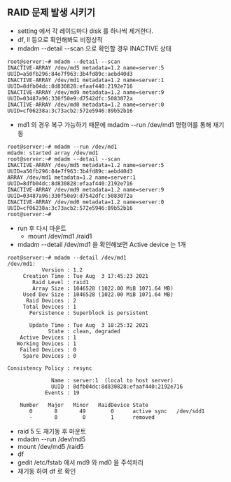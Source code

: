 ## RAID 문제 발생 시키기
- setting 에서 각 레이드마다 disk 를 하나씩 제거한다.
- df, ll 등으로 확인해봐도 비정상적
- mdadm --detail --scan 으로 확인할 경우 INACTIVE 상태
```
root@server:~# mdadm --detail --scan
INACTIVE-ARRAY /dev/md5 metadata=1.2 name=server:5 UUID=a50fb296:84e7f963:3b4fd89c:aebd40d3
INACTIVE-ARRAY /dev/md1 metadata=1.2 name=server:1 UUID=8dfb04dc:8d830828:efaaf440:2192e716
INACTIVE-ARRAY /dev/md9 metadata=1.2 name=server:9 UUID=03487a96:330f50e9:d7542dfc:5083072a
INACTIVE-ARRAY /dev/md0 metadata=1.2 name=server:0 UUID=cf06238a:3c73acb2:572e5946:89b52b16
```
- md1 의 경우 복구 가능하기 때문에 mdadm --run /dev/md1 명령어를 통해 재기동
```
root@server:~# mdadm --run /dev/md1
mdadm: started array /dev/md1
root@server:~# mdadm --detail --scan
INACTIVE-ARRAY /dev/md5 metadata=1.2 name=server:5 UUID=a50fb296:84e7f963:3b4fd89c:aebd40d3
ARRAY /dev/md1 metadata=1.2 name=server:1 UUID=8dfb04dc:8d830828:efaaf440:2192e716
INACTIVE-ARRAY /dev/md9 metadata=1.2 name=server:9 UUID=03487a96:330f50e9:d7542dfc:5083072a
INACTIVE-ARRAY /dev/md0 metadata=1.2 name=server:0 UUID=cf06238a:3c73acb2:572e5946:89b52b16
root@server:~# 
```
- run 후 다시 마운트
    - mount /dev/md1 /raid1
- mdadm --detail /dev/md1 을 확인해보면 Active device 는 1개
```
root@server:~# mdadm --detail /dev/md1
/dev/md1:
           Version : 1.2
     Creation Time : Tue Aug  3 17:45:23 2021
        Raid Level : raid1
        Array Size : 1046528 (1022.00 MiB 1071.64 MB)
     Used Dev Size : 1046528 (1022.00 MiB 1071.64 MB)
      Raid Devices : 2
     Total Devices : 1
       Persistence : Superblock is persistent

       Update Time : Tue Aug  3 18:25:32 2021
             State : clean, degraded 
    Active Devices : 1
   Working Devices : 1
    Failed Devices : 0
     Spare Devices : 0

Consistency Policy : resync

              Name : server:1  (local to host server)
              UUID : 8dfb04dc:8d830828:efaaf440:2192e716
            Events : 19

    Number   Major   Minor   RaidDevice State
       0       8       49        0      active sync   /dev/sdd1
       -       0        0        1      removed
```
- raid 5 도 재기동 후 마운트
- mdadm --run /dev/md5
- mount /dev/md5 /raid5
- df
- gedit /etc/fstab 에서 md9 와 md0 을 주석처리
- 재기동 하여 df 로 확인